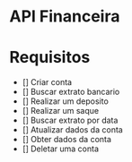 # API Financeira

# Requisitos

 - [] Criar conta
 - [] Buscar extrato bancario
 - [] Realizar um deposito
 - [] Realizar um saque
 - [] Buscar extrato por data
 - [] Atualizar dados da conta
 - [] Obter dados da conta
 - [] Deletar uma conta